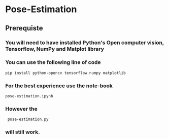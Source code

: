 # Pose-Estimation #

## Prerequiste ##
### You will need to have installed Python's Open computer vision, Tensorflow, NumPy and Matplot library ##
### You can use the following line of code ###
``` pip install python-opencv tensorflow numpy matplotlib ```
### For the best experience use the note-book ###
```pose-estimation.ipynb```
### However the ### 
``` pose-estimation.py``` 
### will still work. ###
